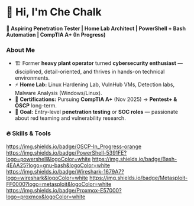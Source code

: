 # 👋 Hi, I'm Che Chalk

**🔐 Aspiring Penetration Tester | Home Lab Architect | PowerShell + Bash Automation | CompTIA A+ (In Progress)**  

### **About Me**
- 🏗️ Former **heavy plant operator** turned **cybersecurity enthusiast** — disciplined, detail-oriented, and thrives in hands-on technical environments.  
- ⚡ **Home Lab:** Linux Hardening Lab, VulnHub VMs, Detection labs, Malware Analysis  (Windows/Linux).  
- 📜 **Certifications:** Pursuing **CompTIA A+** (Nov 2025) → **Pentest+ & OSCP** long-term.  
- 🎯 **Goal:** Entry-level **penetration testing** or **SOC roles** — passionate about red teaming and vulnerability research.  

### **🔥 Skills & Tools**  
https://img.shields.io/badge/OSCP-In_Progress-orange
https://img.shields.io/badge/PowerShell-5391FE?logo=powershell&logoColor=white
https://img.shields.io/badge/Bash-4EAA25?logo=gnu-bash&logoColor=white
https://img.shields.io/badge/Wireshark-1679A7?logo=wireshark&logoColor=white
https://img.shields.io/badge/Metasploit-FF0000?logo=metasploit&logoColor=white
https://img.shields.io/badge/Proxmox-E57000?logo=proxmox&logoColor=white
